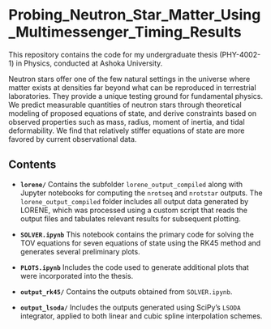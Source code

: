 # Probing\_Neutron\_Star\_Matter\_Using\_Multimessenger\_Timing\_Results

This repository contains the code for my undergraduate thesis (PHY-4002-1) in Physics, conducted at Ashoka University.

Neutron stars offer one of the few natural settings in the universe where matter exists at densities far beyond what can be reproduced in terrestrial laboratories. They provide a unique testing ground for fundamental physics. We predict measurable quantities of neutron stars through theoretical modeling of proposed equations of state, and derive constraints based on observed properties such as mass, radius, moment of inertia, and tidal deformability. We find that relatively stiffer equations of state are more favored by current observational data.

## Contents

* **`lorene/`**
  Contains the subfolder `lorene_output_compiled` along with Jupyter notebooks for computing the `nrotseq` and `nrotstar` outputs. The `lorene_output_compiled` folder includes all output data generated by LORENE, which was processed using a custom script that reads the output files and tabulates relevant results for subsequent plotting.

* **`SOLVER.ipynb`**
  This notebook contains the primary code for solving the TOV equations for seven equations of state using the RK45 method and generates several preliminary plots.

* **`PLOTS.ipynb`**
  Includes the code used to generate additional plots that were incorporated into the thesis.

* **`output_rk45/`**
  Contains the outputs obtained from `SOLVER.ipynb`.

* **`output_lsoda/`**
  Includes the outputs generated using SciPy’s `LSODA` integrator, applied to both linear and cubic spline interpolation schemes.
